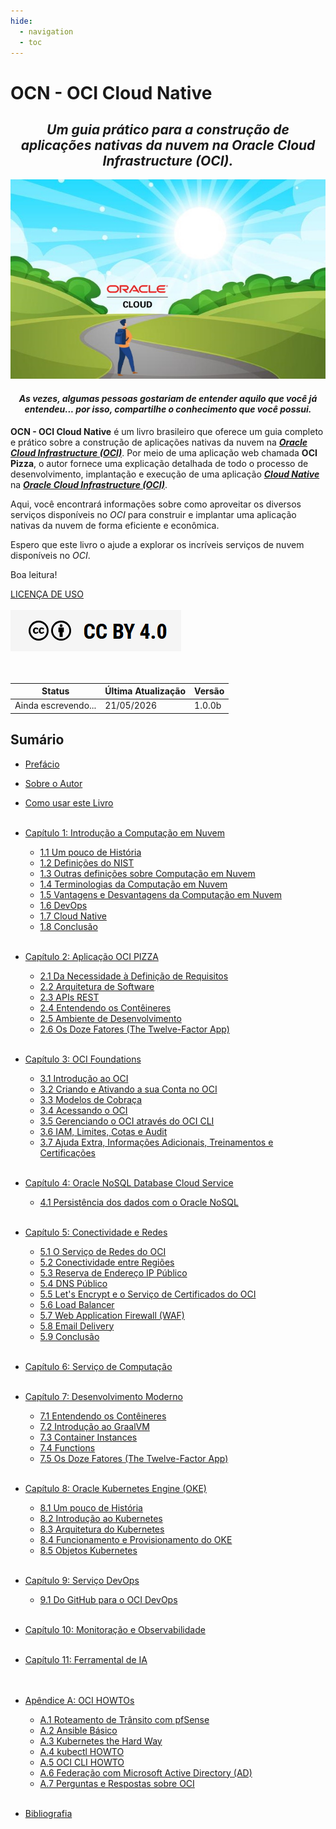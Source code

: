```yaml
---
hide:
  - navigation
  - toc
---
```


# OCN - OCI Cloud Native
<h2 style="text-align: center; font-style: italic;">
Um guia prático para a construção de aplicações nativas da nuvem na Oracle Cloud Infrastructure (OCI).
</h2>

![alt_text](./img/livro-ocn-logo-1.jpg "Livro: OCN - Oracle Cloud Native")
<br>

<h4 style="text-align: center; font-style: italic;">
   As vezes, algumas pessoas gostariam de entender aquilo que você já entendeu... por isso, compartilhe o conhecimento que você possui.
</h4>

**OCN - OCI Cloud Native** é um livro brasileiro que oferece um guia completo e prático sobre a construção de aplicações nativas da nuvem na **_[Oracle Cloud Infrastructure (OCI)](https://www.oracle.com/cloud/)_**. Por meio de uma aplicação web chamada **OCI Pizza**, o autor fornece uma explicação detalhada de todo o processo de desenvolvimento, implantação e execução de uma aplicação **_[Cloud Native](https://github.com/cncf/toc/blob/main/DEFINITION.md#portugu%C3%AAs-brasileiro)_** na **_[Oracle Cloud Infrastructure (OCI)](https://www.oracle.com/cloud/)_**.

Aqui, você encontrará informações sobre como aproveitar os diversos serviços disponíveis no _OCI_ para construir e implantar uma aplicação nativas da nuvem de forma eficiente e econômica.

Espero que este livro o ajude a explorar os incríveis serviços de nuvem disponíveis no _OCI_.

Boa leitura!

[LICENÇA DE USO](./license.md)
<br><br>
<a href="/license/">
   <img src="./img/cc-by-40.png" alt="CC BY 4.0" class="align-left">
</a>
<br><br><br>

| Status              | Última Atualização | Versão   |
|---------------------|--------------------|----------|
| <span class="blink">Ainda escrevendo...</span> | 21/05/2026         | 1.0.0b   |

## Sumário

- [Prefácio](./prefacio.md)
- [Sobre o Autor](./sobre-o-autor.md)
- [Como usar este Livro](./como-usar-este-livro.md)
<br><br>

- [Capítulo 1: Introdução a Computação em Nuvem](./capitulo-1/index.md)
    - [1.1 Um pouco de História](./capitulo-1/historia-computacao-em-nuvem.md)
    - [1.2 Definições do NIST](./capitulo-1/definicoes-nist.md)
    - [1.3 Outras definições sobre Computação em Nuvem](./capitulo-1/outras-definicoes.md)
    - [1.4 Terminologias da Computação em Nuvem](./capitulo-1/terminologias.md)
    - [1.5 Vantagens e Desvantagens da Computação em Nuvem](./capitulo-1/vantagens-desvantagens.md)
    - [1.6 DevOps](./capitulo-1/devops.md)
    - [1.7 Cloud Native](./capitulo-1/cloud-native.md)
    - [1.8 Conclusão](./capitulo-1/conclusao.md)
<br><br>

- [Capítulo 2: Aplicação OCI PIZZA](./capitulo-2/index.md)        
    - [2.1 Da Necessidade à Definição de Requisitos](./capitulo-2/da-necessidade-a-definicao-de-requisitos.md)
    - [2.2 Arquitetura de Software](./capitulo-2/arquitetura-de-software.md)
    - [2.3 APIs REST](./capitulo-2/apis-rest.md)     
    - [2.4 Entendendo os Contêineres](./capitulo-2/entendendo-os-conteineres.md)     
    - [2.5 Ambiente de Desenvolvimento](./capitulo-2/ambiente-de-desenvolvimento.md)
    - [2.6 Os Doze Fatores (The Twelve-Factor App)](./capitulo-2/os-doze-fatores.md)
<br><br>
 
- [Capítulo 3: OCI Foundations](./capitulo-3/index.md)
    - [3.1 Introdução ao OCI](./capitulo-3/introducao-ao-oci.md)
    - [3.2 Criando e Ativando a sua Conta no OCI](./capitulo-3/criando-e-ativando-a-sua-conta-no-oci.md)
    - [3.3 Modelos de Cobraça](./capitulo-3/modelos-de-cobraca.md)
    - [3.4 Acessando o OCI](./capitulo-3/acessando-o-oci.md)
    - [3.5 Gerenciando o OCI através do OCI CLI](./capitulo-3/gerenciando-o-oci-atraves-do-oci-cli.md)
    - [3.6 IAM, Limites, Cotas e Audit](./capitulo-3/iam-limites-cotas-e-audit.md)
    - [3.7 Ajuda Extra, Informações Adicionais, Treinamentos e Certificações](./capitulo-3/ajuda-extra-informacoes-adicionais-treinamentos-certificacoes.md)
<br><br>

- [Capítulo 4: Oracle NoSQL Database Cloud Service](./capitulo-4/index.md)
    - [4.1 Persistência dos dados com o Oracle NoSQL](./capitulo-4/nosql.md)
<br><br>

- [Capítulo 5: Conectividade e Redes](./capitulo-5/index.md)
    - [5.1 O Serviço de Redes do OCI](./capitulo-5/servico-de-redes.md)
    - [5.2 Conectividade entre Regiões](./capitulo-5/conectividade-entre-regioes.md)
    - [5.3 Reserva de Endereço IP Público](./capitulo-5/reserva-ip-publico.md)
    - [5.4 DNS Público](./capitulo-5/dns-publico.md)
    - [5.5 Let's Encrypt e o Serviço de Certificados do OCI](./capitulo-5/lets-encrypt.md)
    - [5.6 Load Balancer](./capitulo-5/load-balancer.md)
    - [5.7 Web Application Firewall (WAF)](./capitulo-5/waf.md)
    - [5.8 Email Delivery](./capitulo-5/email-delivery.md)
    - [5.9 Conclusão](./capitulo-5/conclusao.md)
<br><br>

- [Capítulo 6: Serviço de Computação](./capitulo-6/index.md)
<br><br>

- [Capítulo 7: Desenvolvimento Moderno](./capitulo-7/index.md)
    - [7.1 Entendendo os Contêineres](./capitulo-7/containers.md)
    - [7.2 Introdução ao GraalVM](./capitulo-7/graalvm.md)
    - [7.3 Container Instances](./capitulo-7/container-instances.md)
    - [7.4 Functions](./capitulo-7/functions.md)
    - [7.5 Os Doze Fatores (The Twelve-Factor App)](./capitulo-7/os-doze-fatores.md)
<br><br>

- [Capítulo 8: Oracle Kubernetes Engine (OKE)](./capitulo-8/index.md)
    - [8.1 Um pouco de História](./capitulo-8/historia-do-kubernetes.md)
    - [8.2 Introdução ao Kubernetes](./capitulo-8/introducao-ao-kubernetes.md)
    - [8.3 Arquitetura do Kubernetes](./capitulo-8/arquitetura-kubernetes.md)
    - [8.4 Funcionamento e Provisionamento do OKE](./capitulo-8/funcionamento-provisionamento-oke.md)
    - [8.5 Objetos Kubernetes](./capitulo-8/objetos-kubernetes.md)
<br><br>

- [Capítulo 9: Serviço DevOps](./capitulo-9/index.md)
    - [9.1 Do GitHub para o OCI DevOps](./capitulo-9/github-ocidevops.md)
<br><br>

- [Capítulo 10: Monitoração e Observabilidade](./capitulo-10/index.md)
<br><br>

- [Capítulo 11: Ferramental de IA](./capitulo-11/index.md)    
<br><br>

- [Apêndice A: OCI HOWTOs](./apendice-a/index.md)
    - [A.1 Roteamento de Trânsito com pfSense](./apendice-a/transit-routing-pfsense.md)
    - [A.2 Ansible Básico](./apendice-a/ansible-basico.md)
    - [A.3 Kubernetes the Hard Way](./apendice-a/kubernetes-hard-way.md)
    - [A.4 kubectl HOWTO](./apendice-a/kubectl-howto.md)
    - [A.5 OCI CLI HOWTO](./apendice-a/oci-cli-howto.md)
    - [A.6 Federação com Microsoft Active Directory (AD)](./apendice-a/federacao-com-microsoft-active-directory.md)
    - [A.7 Perguntas e Respostas sobre OCI](./apendice-a/perguntas-e-respostas-sobre-oci.md)
<br><br>

- [Bibliografia](./bibliografia.md)
